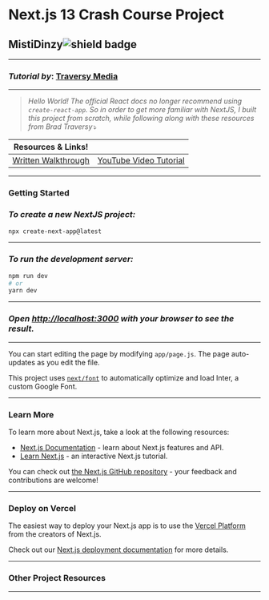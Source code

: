 <!-- markdownlint-disable MD036 -->
# Next.js 13 Crash Course Project

## MistiDinzy![shield badge](https://bit.ly/42UHWv6)

---

### *Tutorial by*: [Traversy Media](https://www.traversymedia.com/)

---

> *Hello World! The official React docs no longer recommend using `create-react-app`. So in order to get more familiar with NextJS, I built this project from scratch, while following along with these resources from Brad Traversy⤵️*

| Resources & Links! | |
|---|---|
| [Written Walkthrough](https://bit.ly/3pN7ax1) | [YouTube Video Tutorial](https://youtu.be/Y6KDk5iyrYE) |

---

### **Getting Started**

### *To create a new NextJS project:*

```zsh
npx create-next-app@latest
```

---

### *To run the development server:*

```zsh
npm run dev
# or
yarn dev
```

---

### *Open [http://localhost:3000](http://localhost:3000) with your browser to see the result.*

---

You can start editing the page by modifying `app/page.js`. The page auto-updates as you edit the file.

This project uses [`next/font`](https://bit.ly/3pzYkCK) to automatically optimize and load Inter, a custom Google Font.

---

### **Learn More**

To learn more about Next.js, take a look at the following resources:

- [Next.js Documentation](https://nextjs.org/docs) - learn about Next.js features and API.
- [Learn Next.js](https://nextjs.org/learn) - an interactive Next.js tutorial.

You can check out [the Next.js GitHub repository](https://github.com/vercel/next.js/) - your feedback and contributions are welcome!

---

### **Deploy on Vercel**

The easiest way to deploy your Next.js app is to use the [Vercel Platform](https://bit.ly/3W8nxk2) from the creators of Next.js.

Check out our [Next.js deployment documentation](https://nextjs.org/docs/deployment) for more details.

---

### **Other Project Resources**

---
